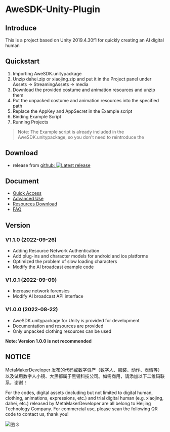 # AweSDK-Unity-Plugin

## Introduce

This is a project based on Unity 2019.4.30f1 for quickly creating an AI digital human

## Quickstart

1. Importing AweSDK.unitypackage 
2. Unzip dahei.zip or xiaojing.zip and put it in the Project panel under Assets -> StreamingAssets -> media
3. Download the provided costume and animation resources and unzip them
4. Put the unpacked costume and animation resources into the specified path
5. Replace the AppKey and AppSecret in the Example script 
6. Binding Example Script
7. Running Projects

> Note: The Example script is already included in the AweSDK.unitypackage, so you don't need to reintroduce the

## Download

* release from [github: ![Latest release](https://img.shields.io/badge/release-v1.1.0-blue.svg
)](https://github.com/MetaMakerDeveloper/AweSDK-Unity-Plugin/releases/tag/v1.1.0)

## Document

* [Quick Access](https://help.metamaker.cn/528b/42b7/ebf7)
* [Advanced Use](https://help.metamaker.cn/528b/42b7/1ec2)
* [Resources Download](http://developer.metamaker.cn/)
* [FAQ](https://console.baklib.com/~3cbb59/articles/77a4bbfb-355a-467e-bf9b-65bd55215813/preview)

## Version

### V1.1.0 (2022-09-26)

* Adding Resource Network Authentication
* Add plug-ins and character models for android and ios platforms
* Optimized the problem of slow loading characters
* Modify the AI broadcast example code

### V1.0.1 (2022-09-09)

* Increase network forensics
* Modify AI broadcast API interface

### V1.0.0 (2022-08-22) 

* AweSDK.unitypackage for Unity is provided for development 
* Documentation and resources are provided
* Only unpacked clothing resources can be used

**Note: Version 1.0.0 is not recommended**

## NOTICE

MetaMakerDeveloper 发布的代码或数字资产（数字人、服装、动作、表情等）以及试用数字人小镜、大黑都属于黑镜科技公司。如需商用，请添加以下二维码联系，谢谢！

For the codes, digital assets (including but not limited to digital human, clothing, animations, expressions, etc.) and trial digital human (e.g. xiaojing, dahei, etc.) released by MetaMakerDeveloper are all belong to Heijing Technology Company. For commercial use, please scan the following QR code to contact us, thank you!

![图 3](https://user-images.githubusercontent.com/110818144/186798509-1deb2c8a-27ce-4d41-9a89-ac2541fc1825.jpg)  
